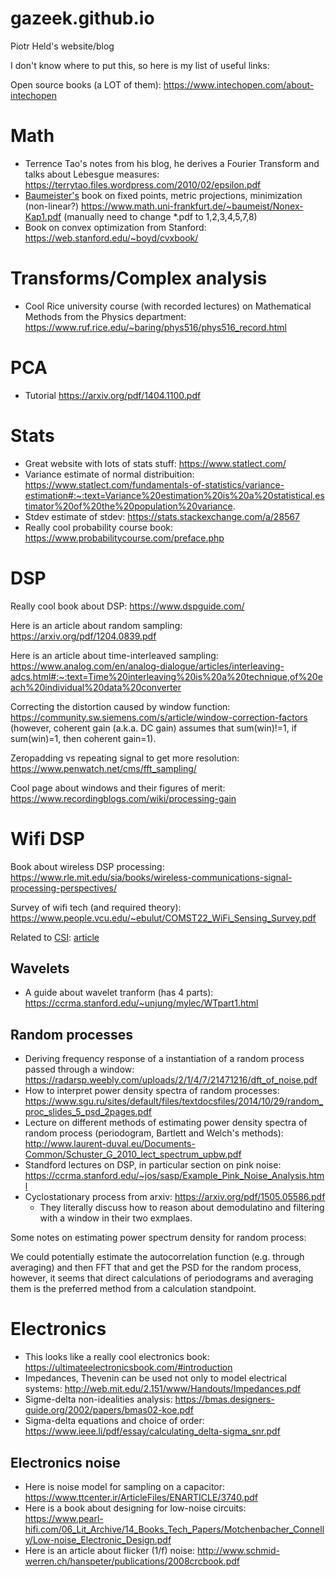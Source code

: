 # gazeek.github.io
Piotr Held's  website/blog

I don't know where to put this, so here is my list of useful links:

Open source books (a LOT of them): https://www.intechopen.com/about-intechopen

# Math
* Terrence Tao's notes from his blog, he derives a Fourier Transform and talks about Lebesgue measures: https://terrytao.files.wordpress.com/2010/02/epsilon.pdf
* [Baumeister's](https://www.math.uni-frankfurt.de/~baumeist/) book on fixed points, metric projections, minimization (non-linear?) https://www.math.uni-frankfurt.de/~baumeist/Nonex-Kap1.pdf (manually need to change *.pdf to 1,2,3,4,5,7,8)
* Book on convex optimization from Stanford: https://web.stanford.edu/~boyd/cvxbook/


# Transforms/Complex analysis
* Cool Rice university course (with recorded lectures) on Mathematical Methods from the Physics department:
https://www.ruf.rice.edu/~baring/phys516/phys516_record.html

# PCA
* Tutorial https://arxiv.org/pdf/1404.1100.pdf

# Stats
* Great website with lots of stats stuff: https://www.statlect.com/
* Variance estimate of normal distribuition: https://www.statlect.com/fundamentals-of-statistics/variance-estimation#:~:text=Variance%20estimation%20is%20a%20statistical,estimator%20of%20the%20population%20variance.
* Stdev estimate of stdev: https://stats.stackexchange.com/a/28567
* Really cool probability course book: https://www.probabilitycourse.com/preface.php

# DSP
Really cool book about DSP: https://www.dspguide.com/

Here is an article about random sampling: https://arxiv.org/pdf/1204.0839.pdf

Here is an article about time-interleaved sampling: https://www.analog.com/en/analog-dialogue/articles/interleaving-adcs.html#:~:text=Time%20interleaving%20is%20a%20technique,of%20each%20individual%20data%20converter

Correcting the distortion caused by window function: https://community.sw.siemens.com/s/article/window-correction-factors
(however, coherent gain (a.k.a. DC gain) assumes that sum(win)!=1, if sum(win)=1, then coherent gain=1).

Zeropadding vs repeating signal to get more resolution: https://www.penwatch.net/cms/fft_sampling/

Cool page about windows and their figures of merit: https://www.recordingblogs.com/wiki/processing-gain

# Wifi DSP

Book about wireless DSP processing: https://www.rle.mit.edu/sia/books/wireless-communications-signal-processing-perspectives/

Survey of wifi tech (and required theory): https://www.people.vcu.edu/~ebulut/COMST22_WiFi_Sensing_Survey.pdf

Related to [CSI](https://en.wikipedia.org/wiki/Channel_state_information): [article](https://7fa7a724-a-62cb3a1a-s-sites.googlegroups.com/site/mdanishnisar/pubs/21_Robust_Channel_Est_Nisar_TSP_2010.pdf?attachauth=ANoY7cqzw5YcZj4oBRZHWPD6SUu4ZdjKmfpv89ch1vTEkTKc1ppFAWs690GM-ws7WSjUo5M2kyQJPA1pe-yt2sx8_lkuc7nQXIeDwZZbeFsUGtUQ2y3B5MWpv5IcyUwqwnHZYEY20SUSrm-5olD0-1Ijqqq1U9jvg1_qQ_T3x8--52-WxLwTF3f455xIF4fgzQVdO4vpndarl3kDYdATPbkznh23BKVk50VE9Rnj_nI2p-Vc2BwUeQT8mfs4bvvUVukpYrGAzFUi&attredirects=0)

## Wavelets
* A guide about wavelet tranform (has 4 parts): https://ccrma.stanford.edu/~unjung/mylec/WTpart1.html

## Random processes
* Deriving frequency response of a instantiation of a random process passed through a window: https://radarsp.weebly.com/uploads/2/1/4/7/21471216/dft_of_noise.pdf
* How to interpret power density spectra of random processes: https://www.sgu.ru/sites/default/files/textdocsfiles/2014/10/29/random_proc_slides_5_psd_2pages.pdf
* Lecture on different methods of estimating power density spectra of random process (periodogram, Bartlett and Welch's methods): http://www.laurent-duval.eu/Documents-Common/Schuster_G_2010_lect_spectrum_upbw.pdf
* Standford lectures on DSP, in particular section on pink noise: https://ccrma.stanford.edu/~jos/sasp/Example_Pink_Noise_Analysis.html
* Cyclostationary process from arxiv: https://arxiv.org/pdf/1505.05586.pdf
  - They literally discuss how to reason about demodulatino and filtering with a window in their two exmplaes.

Some notes on estimating power spectrum density for random process:

We could potentially estimate the autocorrelation function (e.g. through averaging) and then FFT that and get the PSD for the random process, however, it seems that direct calculations of periodograms and averaging them is the preferred method from a calculation standpoint.

# Electronics

* This looks like a really cool electronics book: https://ultimateelectronicsbook.com/#introduction
* Impedances, Thevenin can be used not only to model electrical systems: http://web.mit.edu/2.151/www/Handouts/Impedances.pdf
* Sigme-delta non-idealities analysis: https://bmas.designers-guide.org/2002/papers/bmas02-koe.pdf
* Sigma-delta equations and choice of order: https://www.ieee.li/pdf/essay/calculating_delta-sigma_snr.pdf

## Electronics noise

* Here is noise model for sampling on a capacitor: https://www.ttcenter.ir/ArticleFiles/ENARTICLE/3740.pdf
* Here is a book about designing for low-noise circuits: https://www.pearl-hifi.com/06_Lit_Archive/14_Books_Tech_Papers/Motchenbacher_Connelly/Low-noise_Electronic_Design.pdf
* Here is an article about flicker (1/f) noise: http://www.schmid-werren.ch/hanspeter/publications/2008crcbook.pdf
